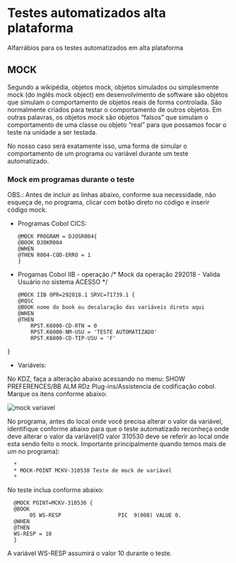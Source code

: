 # Testes automatizados alta plataforma

Alfarrábios para os testes automatizados em alta plataforma

## MOCK

Segundo a wikipédia, objetos mock, objetos simulados ou simplesmente mock (do inglês mock object) em desenvolvimento de software são objetos que simulam o comportamento de objetos reais de forma controlada. São normalmente criados para testar o comportamento de outros objetos. Em outras palavras, os objetos mock são objetos “falsos” que simulam o comportamento de uma classe ou objeto “real” para que possamos focar o teste na unidade a ser testada. 

No nosso caso será exatamente isso, uma forma de simular o comportamento de um programa ou variável durante um teste automatizado.

### Mock em programas durante o teste

OBS.: Antes de incluir as linhas abaixo, conforme sua necessidade, não esqueça de, no programa, clicar com botão direto no código e inserir código mock.

- Programas Cobol CICS:

      @MOCK PROGRAM = DJOSR004{
      @BOOK DJOKR004
      @WHEN
      @THEN R004-COD-ERRO = 1
      }
- Progamas Cobol IIB - operação
/* Mock da operação 292018 - Valida Usuário no sistema ACESSO */

      @MOCK IIB OPR=292018.1 SRVC=71739.1 {
      @RQSC
      @BOOK nome do book ou decalaração das variáveis direto aqui
      @WHEN
      @THEN
          RPST.K6000-CD-RTN = 0
          RPST.K6000-NM-USU = 'TESTE AUTOMATIZADO'
          RPST.K6000-CD-TIP-USU = 'F'
} 

- Variáveis:

No KDZ, faça a alteração abaixo acessando no menu: SHOW PREFERENCES/BB ALM RDz Plug-ins/Assistencia de codificação cobol. Marque os itens conforme abaixo:

![mock variavel](https://user-images.githubusercontent.com/49697760/109506368-52494900-7a7c-11eb-8f90-ceabd4fdcef0.jpg)

No programa, antes do local onde você precisa alterar o valor da variável, identifique conforme abaixo para que o teste automatizado reconheça onde deve alterar o valor da variável(O valor 310530 deve se referir ao local onde esta sendo feito o mock. Importante principalmente quando temos mais de um no programa):

      *
      * MOCK-POINT MCKV-310530 Teste de mock de variável
      *

No teste inclua conforme abaixo:

      @MOCK POINT=MCKV-310530 {
      @BOOK
           05 WS-RESP                  PIC  9(008) VALUE 0.
      @WHEN
      @THEN
      WS-RESP = 10
      }

A variável WS-RESP assumirá o valor 10 durante o teste.
